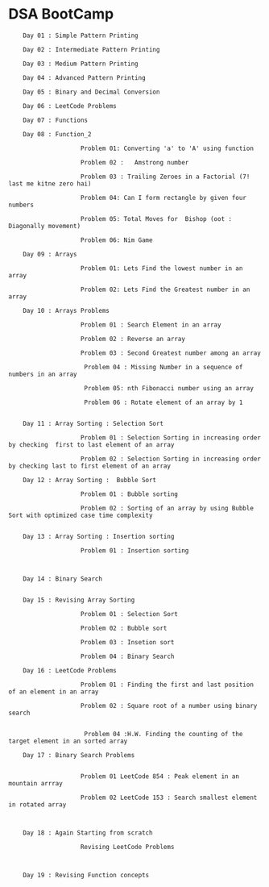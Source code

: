 #      DSA BootCamp



        Day 01 : Simple Pattern Printing

        Day 02 : Intermediate Pattern Printing

        Day 03 : Medium Pattern Printing

        Day 04 : Advanced Pattern Printing

        Day 05 : Binary and Decimal Conversion

        Day 06 : LeetCode Problems

        Day 07 : Functions

        Day 08 : Function_2

                        Problem 01: Converting 'a' to 'A' using function

                        Problem 02 :   Amstrong number 

                        Problem 03 : Trailing Zeroes in a Factorial (7! last me kitne zero hai)

                        Problem 04: Can I form rectangle by given four numbers

                        Problem 05: Total Moves for  Bishop (oot : Diagonally movement)

                        Problem 06: Nim Game

        Day 09 : Arrays

                        Problem 01: Lets Find the lowest number in an array

                        Problem 02: Lets Find the Greatest number in an array

        Day 10 : Arrays Problems

                        Problem 01 : Search Element in an array     

                        Problem 02 : Reverse an array   

                        Problem 03 : Second Greatest number among an array  

                         Problem 04 : Missing Number in a sequence of numbers in an array    

                         Problem 05: nth Fibonacci number using an array  

                         Problem 06 : Rotate element of an array by 1


        Day 11 : Array Sorting : Selection Sort

                        Problem 01 : Selection Sorting in increasing order by checking  first to last element of an array

                        Problem 02 : Selection Sorting in increasing order by checking last to first element of an array           

        Day 12 : Array Sorting :  Bubble Sort

                        Problem 01 : Bubble sorting

                        Problem 02 : Sorting of an array by using Bubble Sort with optimized case time complexity


        Day 13 : Array Sorting : Insertion sorting

                        Problem 01 : Insertion sorting  



        Day 14 : Binary Search    


        Day 15 : Revising Array Sorting

                        Problem 01 : Selection Sort 

                        Problem 02 : Bubble sort

                        Problem 03 : Insetion sort

                        Problem 04 : Binary Search

        Day 16 : LeetCode Problems

                        Problem 01 : Finding the first and last position of an element in an array               

                        Problem 02 : Square root of a number using binary search    


                         Problem 04 :H.W. Finding the counting of the target element in an sorted array

        Day 17 : Binary Search Problems 


                        Problem 01 LeetCode 854 : Peak element in an mountain arrray

                        Problem 02 LeetCode 153 : Search smallest element in rotated array



        Day 18 : Again Starting from scratch 

                        Revising LeetCode Problems   



        Day 19 : Revising Function concepts

                                                     



